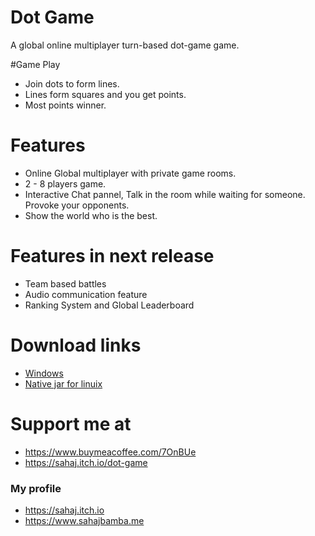 # Dot Game
A global online multiplayer turn-based dot-game game. 


#Game Play
* Join dots to form lines.
* Lines form squares and you get points.
* Most points winner.

# Features
* Online Global multiplayer with private game rooms. 
* 2 - 8 players game.
* Interactive Chat pannel, Talk in the room while waiting for someone. Provoke your opponents.
* Show the world who is the best.

# Features in next release
* Team based battles
* Audio communication feature
* Ranking System and Global Leaderboard

# Download links
* [Windows](https://sahajbamba.me/Files/Dot-Game.exe)
* [Native jar for linuix](https://sahajbamba.me/Files/Dot-Game.jar)


# Support me at 
* https://www.buymeacoffee.com/7OnBUe
* https://sahaj.itch.io/dot-game

### My profile
* https://sahaj.itch.io
* https://www.sahajbamba.me
